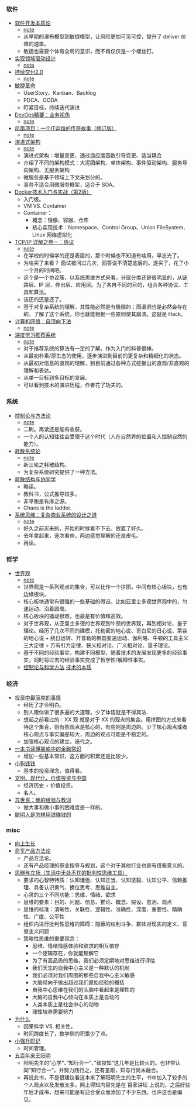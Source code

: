 ### 软件
* [软件开发本质论](https://book.douban.com/subject/26928913/)
   * [note](../date/2020_03_22-软件开发本质论.md)
   * 从早期的瀑布模型到敏捷模型，让风险更加可见可控，提升了 deliver 价值的速率。
   * 敏捷也需要个体有全局的意识，而不再仅仅是一个螺丝钉。
* [实现领域驱动设计](https://book.douban.com/subject/25844633/)
   * [note](../date/2020_11_03-实现领域驱动设计.md)
* [持续交付2.0](https://book.douban.com/subject/30419555/)
   * [note](../date/2020_07_27-持续交付2.0.md)
* [敏捷革命](https://book.douban.com/subject/27008697/)
   * UserStory、Kanban、Backlog
   * PDCA、OODA
   * 盯紧目标，持续迭代演进
* [DevOps精要：业务视角](https://book.douban.com/subject/35103584/)
   * [note](../date/2020_07_31-DevOps精要：业务视角.md)
* [凤凰项目：一个IT运维的传奇故事（修订版）](https://book.douban.com/subject/34820436/)
   * [note](../date/2020_08_04-凤凰项目.md)   
* [演进式架构](https://book.douban.com/subject/34793521/)
   * [note](../date/2020-02-15_演进式架构.md)
   * 演进式架构：增量变更、通过适应度函数引导变更、适当耦合
   * 介绍了不同的架构模式：大泥团架构、单体架构、事件驱动架构、服务导向架构、无服务架构
   * 微服务是基于领域上下文来划分的。
   * 事务不适合用微服务框架，适合于 SOA。
* [Docker技术入门与实战（第2版）](https://book.douban.com/subject/28489095/)
   * 入门级。
   * VM VS. Container
   * Container：
      * 概念：镜像、容器、仓库
      * 核心实现技术：Namespace、Control Group、Union FileSystem、Linux 网络虚拟化
* [TCP/IP 详解之卷一：协议](https://book.douban.com/subject/26825411/)
   * [note](../date/2020-03-15_TCP_IP详解.md)
   * 在学校的时候学的还是表层的，那个时候也不知道有啥用，早忘光了。
   * 为啥买了来看？ 面试被问过几次，回答说不清楚底层的。遂买了，花了小一个月的时间吧。
   * 这个是一个协议簇，以系统思维方式来看，分层分类还是很明显的，从链路层、IP 层、传出层、应用层。为了各自不同的目的，组合各种协议、工具和算法。
   * 该还的还是还了。
   * 基于对复杂系统的理解，其性能必然是有极限的；而漏洞也是必然会存在的。了解了这个系统，你也就能根据一些原则使其崩溃。这就是 Hack。
* [计算机网络：自顶向下法](https://book.douban.com/subject/26176870/)
   * [note](../date/2020-06-22_计算机网络.md)
* [深度学习推荐系统](https://book.douban.com/subject/35013197/)
   * [note](../date/2020_05_21-深度学习推荐系统.md)
   * 对于推荐系统的算法有一定的了解。作为入门的科普很棒。
   * 从最初朴素/原生态的使用，逐步演进到目前的更复杂和精细化的状态。
   * 从最初对信息的直观的理解，到目前通过各种方式挖掘出的直观/非直观的理解和表达。
   * 从单一目标到多目标的发展。
   * 可以看到技术的演进历程，作者花了功夫的。

### 系统
* [控制论与方法论](https://book.douban.com/subject/1322336/)
   * [note](../date/2020-02-01_控制论与科学方法论.md)
   * 二刷。再读还是能有收获。
   * 一个人的认知往往会受限于这个时代（人在自然界的位置和人控制自然的能力）。
* [耗散系统论](https://book.douban.com/subject/3201878/)
   * [note](../date/2020-02-05_耗散结构论.md)
   * 新三轮之耗散结构。
   * 为复杂系统研究提供了一种方法。
* [耗散结构与协同学](https://book.douban.com/subject/2995121/)
   * 略读。
   * 教科书，公式推导较多。
   * 非平衡是有序之源。
   * Chaos is the ladder.
* [系统思维：复杂商业系统的设计之道](https://book.douban.com/subject/25905681/)
   * [note](../date/2020_05_26-系统思维：复杂商业系统的设计之道.md)
   * 好久之前买来的，开始的时候看不下去，放置了好久。
   * 去年拿起来，逐次看些，两边感觉理解的还是皮毛。
   * 再读。

### 哲学
* [世界观](https://book.douban.com/subject/30379527/)
   * [note](../date/2020-01-10_世界观.md)
   * 世界观是一系列观点的集合，可以比作一个拼图，中间有核心板块，也有边缘板块。
   * 核心板块通常有很强的一些基础的假设。比如亚里士多德世界观中的，匀速运动、沿着圆周。
   * 核心板块的撬动很难，也最是有价值和高效。
   * 对于世界观，从亚里士多德的世界观到牛顿的世界观，再到相对论、量子理论。经历了几次不同的建模，托勒密的地心说、哥白尼的日心说、第谷的地心说 + 绕日运转、开普勒的椭圆变速运动、伽利略、牛顿的工具主义三大定律 + 万有引力定律、狭义相对论、广义相对论、量子理论。
   * 基于不同的经验事实，构建不同模型，随着技术的发展发现更多的经验事实，同时将过去的经验事实变成了哲学性/解释性事实。
   * [控制论与科学方法](https://book.douban.com/subject/1322336/) [技术的本质](https://book.douban.com/subject/25846075/)

### 经济
* [投资中最简单的事情](https://book.douban.com/subject/26163553/)
   * 经历了才会明白。
   * 别人跟你讲了很多遍的大道理，少了体悟就是不得其法.
   * 想起之前看过的：XX 观 就是对于 XX 的观点的集合。用拼图的方式来看待这个集合，则有些观点是核心的，有些则是周边的。少了核心观点或者核心观点与事实偏差较大，周边的观点可能是不稳定的。
   * 加强核心观点的建立，迭代之。 
* [一本书读懂甚或中的金融常识](https://book.douban.com/subject/30385254/)
   * 增加一些基本常识，这方面的积累还是比较少。
* [小狗钱钱](https://book.douban.com/subject/3576486/)
   * 基本的投资理念，值得看。 
* [文明、现代化、价值投资与中国](https://book.douban.com/subject/34997975/)
   * 经济历史 + 价值投资。
   * 名人。   
* [苏世民：我的经验与教训](https://book.douban.com/subject/34952676/)
   * 做大事和做小事的困难度是一样的。
* [聪明人是怎样用钱赚钱的](https://book.douban.com/subject/30138199/)

### misc
* [向上生长](https://book.douban.com/subject/35060315/)
* [俞军产品方法论](https://book.douban.com/subject/34907971/)
   * 产品方法论。 
   * 还有产品经理的职业指导与规划，这个对于其他行业也是有借鉴意义的。 
* [思辨与立场（生活中无处不在的批判性思维工具）](https://book.douban.com/subject/26872634/)
   * 要求的心智特特质：认知谦逊、认知正当、认知坚毅、认知公平、信赖推理、具备认识勇气、换位思考、思维自主。
   * 心灵的三个不同功能：思维、情绪、欲求
   * 思维的要素：目的、问题、信息、推论、概念、假设、意涵、观点
   * 思维的标准：清晰性、关联性、逻辑性、准确性、深度、重要性、精确性、广度、公平性
   * 组织内进行批判性思维的障碍：隐蔽的权利斗争、群体对现实的定义、官僚主义问题
   * 策略性思维的重要观念：
      * 思维、情绪情感体验和欲求的相互依存
      * 一个逻辑存在，你就能理解它
      * 为了有高品质的思维，我们必须定期地对思维进行评估
      * 我们天生的自我中心主义是一种默认的机制
      * 我们必须对我们周围的那些自我中心主义敏感
      * 大脑倾向于做出超过我们原始经验的概括
      * 自我中心思维在我们的头脑中看起来是理性的
      * 大脑的自我中心倾向在本质上是自动的
      * 人类本质上是社会中心的动物
      * 理性培养需要努力
* [为什么](https://book.douban.com/subject/33438811/)
   * 因果科学 VS. 相关性。
   * 时间跨度长了，数学侧的积累少了点。
* [小强升职记](https://book.douban.com/subject/25852981/)
   * 时间管理。
* [五百年来王阳明](https://book.douban.com/subject/27092935/)
   * 阳明先生的”心学“、”知行合一“、”致良知“这几年是比较火的。也非常认同”知行合一“，并努力践行之，还有差距，知与行尚未融合。
   * 再说此书，不是很建议看这本来了解阳明先生的生平，书中加入了较多的个人观点以及发散太多。网上得知内容先是在 百家讲坛 上说的，之后好些年后才成书，想来可能是有迎合受众而添加了不少东西。也许这也是偏见。
